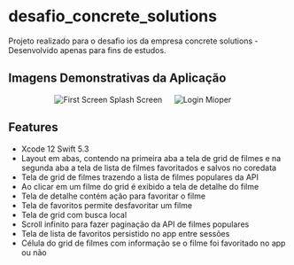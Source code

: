# desafio_concrete_solutions

Projeto realizado para o desafio ios da empresa concrete solutions - Desenvolvido apenas para fins de estudos.

## Imagens Demonstrativas da Aplicação

<p align="center">
  <img title="First Screen Splash" alt="First Screen Splash Screen" src="https://user-images.githubusercontent.com/29108604/86055916-f634ad80-ba32-11ea-991a-415131d497dd.gif">
  &emsp;
  <img title="Login Mioper" alt="Login Mioper" src="https://user-images.githubusercontent.com/29108604/86056244-8bd03d00-ba33-11ea-89b9-29203e53b05a.gif">
  &emsp;
</p>



## Features

- Xcode 12 Swift 5.3
- Layout em abas, contendo na primeira aba a tela de grid de filmes e na segunda aba a tela de lista de filmes favoritados e salvos no coredata
- Tela de grid de filmes trazendo a lista de filmes populares da API
- Ao clicar em um filme do grid é exibido a tela de detalhe do filme
- Tela de detalhe contém ação para favoritar o filme
- Tela de favoritos permite desfavoritar um filme
- Tela de grid com busca local
- Scroll infinito para fazer paginação da API de filmes populares
- Tela de lista de favoritos persistido no app entre sessões
- Célula do grid de filmes com informação se o filme foi favoritado no app ou não

